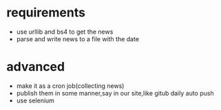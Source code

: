 # requirements
- use urllib and bs4 to get the news
- parse and write news to a file with the date
# advanced
- make it as a cron job(collecting news)
- publish them in some manner,say in our site,like gitub daily auto push
- use selenium
